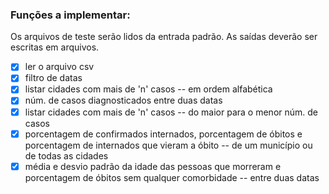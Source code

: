 ### Funções a implementar:

Os arquivos de teste serão lidos da entrada padrão.
As saídas deverão ser escritas em arquivos.

- [x] ler o arquivo csv
- [x] filtro de datas
- [x] listar cidades com mais de 'n' casos -- em ordem alfabética
- [x] núm. de casos diagnosticados entre duas datas
- [x] listar cidades com mais de 'n' casos -- do maior para o menor núm. de casos
- [x] porcentagem de confirmados internados, porcentagem de óbitos e porcentagem de internados que vieram a óbito -- de um município ou de todas as cidades
- [x] média e desvio padrão da idade das pessoas que morreram e porcentagem de óbitos sem qualquer comorbidade -- entre duas datas
